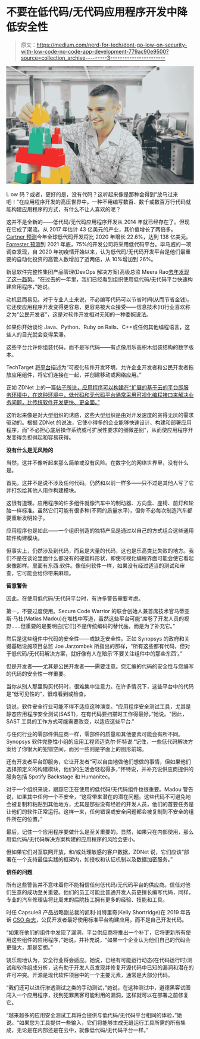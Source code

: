 # 不要在低代码/无代码应用程序开发中降低安全性

> 原文：<https://medium.com/nerd-for-tech/dont-go-low-on-security-with-low-code-no-code-app-development-779ac90e9500?source=collection_archive---------3----------------------->

![](img/36b081cf1b8c092048a5d20beb6687bb.png)

L ow 码？或者，更好的是，没有代码？这听起来像是那种会得到“放马过来吧！”在应用程序开发的高压世界中。一种不用编写数百、数千或数百万行代码就能构建应用程序的方式，有什么不让人喜欢的呢？

这并不是全新的——低代码/无代码应用程序开发从 2014 年就已经存在了。但现在它成了潮流。从 2017 年估计 43 亿美元的产业，其价值增长了两倍多。 [Gartner 预测](https://www.gartner.com/en/newsroom/press-releases/2021-02-15-gartner-forecasts-worldwide-low-code-development-technologies-market-to-grow-23-percent-in-2021)今年全球低代码开发将比 2020 年增长 22.6%，达到 138 亿美元。 [Forrester 预测](https://go.forrester.com/blogs/predictions-2021-software-developers-face-mounting-pressure/)到 2021 年底，75%的开发公司将采用低代码平台。毕马威的一项调查发现，自 2020 年初疫情开始以来，认为低代码/无代码开发平台是他们最重要的自动化投资的高管人数增加了近两倍，从 10%增加到 26%。

新思软件完整性集团产品管理(DevOps 解决方案)高级总监 Meera Rao[去年发现了这一趋势](https://www.synopsys.com/blogs/software-security/2021-software-security-predictions/)。“在过去的一年里，我们已经看到组织使用低代码/无代码平台快速构建应用程序，”她说。

动机显而易见。对于专业人士来说，不必编写代码可以节省时间(从而节省金钱)。它还使应用程序开发变得更容易，更容易被大众接受——信息技术(It)行业喜欢称之为“公民开发者”，这是对软件开发相对无知的一种委婉说法。

如果你开始谈论 Java、Python、Ruby on Rails、C++或任何其他编程语言，这些人的目光就会变得呆滞。

这些平台允许你组装代码，而不是写代码——有点像用乐高积木组装结构的数字版本。

TechTarget [将平台](https://searchsoftwarequality.techtarget.com/definition/low-code-no-code-development-platform)描述为“可视化软件开发环境，允许企业开发者和公民开发者拖放应用组件，将它们连接在一起，并创建移动或网络应用。”

正如 ZDNet 上的一篇[帖子所说，应用程序可以构建在“扩展的基于云的平台即服务环境中，在这种环境中，低代码和无代码平台通常采用可视化编程接口来解决业务问题，比传统软件开发更快、更全面。”](https://www.zdnet.com/article/special-report-what-is-low-code-no-code-a-guide-to-development-platforms/?ftag=TRE684d531&bhid=29996424778560622325349158625675&mid=13446765&cid=2418174427)

这听起来像是对大型组织的诱惑，这些大型组织是由对开发速度的贪得无厌的需求驱动的。根据 ZDNet 的说法，它使小得多的企业能够快速设计、构建和部署应用程序，而“不必担心底层操作系统或可扩展性要求的细微差别”，从而使应用程序开发变得负担得起和容易获得。

**没有什么是无风险的**

当然，这并不像听起来那么简单或没有风险。在数字化的网络世界里，没有什么是。

首先，这并不是说不涉及任何代码。仍然和以前一样多——只不过是其他人写了它并打包给其他人用作构建模块。

这很有道理。应用程序的许多组件就像汽车中的制动器、方向盘、座椅、前灯和轮胎一样标准。虽然它们可能有很多种(不同的质量水平)，但你不必每次制造汽车都要重新发明轮子。

应用程序也是如此——一个组织创造的独特产品是通过以自己的方式组合这些通用软件构建模块。

但事实上，仍然涉及到代码，而且是大量的代码，这也是乐高类比失败的地方。我们不是在谈论里面什么都没有的硬塑料形状，即使可视化编程界面可能会使它看起来像那样。里面有东西:软件。像任何软件一样，如果没有经过适当的测试和审查，它可能会给你带来麻烦。

**留意警告**

因此，在使用低代码/无代码平台时，有许多警告需要考虑。

第一，不要过度使用。Secure Code Warrior 的联合创始人兼首席技术官马蒂亚斯·马杜(Matias Madou)在堆栈中写道，虽然这些平台可能“席卷了开发人员的视野……但重要的是要明白[它们]不是传统编码的替代品，而是为了补充它。”

然后是这些组件中代码的安全性——或缺乏安全性。正如 Synopsys 的政府和关键基础设施项目总监 Joe Jarzombek 所指出的那样，“所有这些都有代码，但对于低代码/无代码解决方案，就好像有人在暗示‘不要关注组件中的那些东西’。”

但是开发者——尤其是公民开发者——需要注意。您汇编的代码的安全性与您编写的代码的安全性一样重要。

当你从别人那里购买代码时，很难集中注意力。在许多情况下，这些平台中的代码是“低可见性的”，很难看到或检查。

饶说，软件安全行业可能不得不适应这种演变。“应用程序安全测试工具，尤其是静态应用程序安全测试(SAST)，在有代码要扫描时工作得最好，”她说。"因此，SAST 工具的工作方式可能需要改变，以适应这些平台."

与任何行业的零部件供应商一样，零部件的质量和其他要素可能会有所不同。Synopsys 软件完整性小组的应用工程师迈克尔·怀特说:“记住，一些低代码解决方案给了你很大的犯错空间，而另一些则是字面上的图形前端。

还有开发者平台即服务，它让开发者“可以自由地做他们想做的事情，但如果他们选择预定义的构建模块，他们的生活会轻松得多，”怀特说，并补充说供应商提供的服务包括 Spotify Backstage 和 Humanitec。

对于一个组织来说，跟踪它正在使用的低代码/无代码组件也很重要。Madou 警告说，如果其中任何一个不安全，“这将带来潜在的潜在问题。这些代码不可避免地会被复制和粘贴到其他地方，尤其是那些没有经验的开发人员，他们的首要任务是让他们的软件正常运行。这样一来，任何错误或安全问题都会被复制到不安全的组件所在的位置。”

最后，记住一个应用程序要做什么是至关重要的。显然，如果只在内部使用，那么用低代码/无代码解决方案构建的应用程序的风险会更小。

但如果它们对互联网开放，和/或处理敏感的客户数据，ZDNet 说，它们应该“部署在一个支持最佳实践的框架内，如授权和认证机制以及数据加密服务。”

**信任的问题**

所有这些警告并不意味着你不能相信任何低代码/无代码平台的供应商。信任对他们生意的成功至关重要。他们的员工可能比普通开发人员更擅长编写代码，同样，专业的汽车修理店将比周末的后院技工拥有更多的经验、技能和工具。

时任 Capsule8 产品战略副总裁的凯利·肖特里奇(Kelly Shortridge)在 2019 年告诉 [CSO 杂志](https://www.csoonline.com/article/3404216/4-security-concerns-for-low-code-and-no-code-development.html)，公民开发者最好使用标准平台构建应用，而不是自己开发代码。

“如果在他们的组件中发现了漏洞，平台供应商将推出一个补丁，它将更新所有使用这些组件的应用程序，”她说，并补充说，“如果一个企业认为他们自己的代码会更强大，那是妄想。”

饶乐观地认为，安全行业将会适应。她说，已经有可能运行动态(在代码运行时)测试和软件组成分析，这有助于开发人员发现并修复开源代码中已知的漏洞和潜在的许可冲突。开源是现代软件项目中的一个主要元素，通常是大部分代码。

“我们还可以进行渗透测试之类的手动测试，”她说，在这种测试中，道德黑客试图闯入一个应用程序，找到犯罪黑客可能利用的漏洞，这样就可以在部署之前修复它。

“越来越多的应用安全测试工具将会提供与低代码/无代码平台相同的体验，”她说。“如果您为工具提供一些输入，它们将能够生成无缝运行工具所需的所有集成，无论是在内部还是在云中，就像低代码/无代码平台一样。”